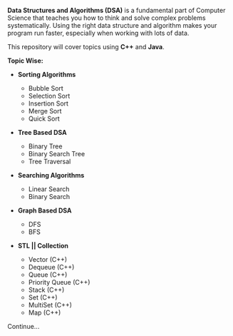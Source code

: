 **Data Structures and Algorithms (DSA)** is a fundamental part of Computer Science that teaches you how to think and solve complex problems systematically. Using the right data structure and algorithm makes your program run faster, especially when working with lots of data.

This repository will cover topics using **C++** and **Java**.

**Topic Wise:**

- **Sorting Algorithms**

  - Bubble Sort
  - Selection Sort
  - Insertion Sort
  - Merge Sort
  - Quick Sort

- **Tree Based DSA**

  - Binary Tree
  - Binary Search Tree
  - Tree Traversal

- **Searching Algorithms**

  - Linear Search
  - Binary Search

- **Graph Based DSA**

  - DFS
  - BFS

- **STL || Collection**
  - Vector (C++)
  - Dequeue (C++)
  - Queue (C++)
  - Priority Queue (C++)
  - Stack (C++)
  - Set (C++)
  - MultiSet (C++)
  - Map (C++)

Continue...

